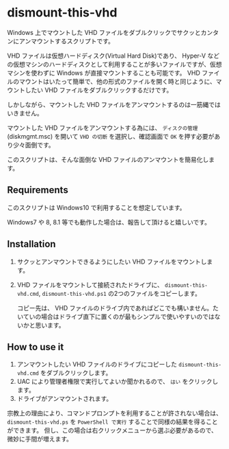 # dismount-this-vhd

Windows 上でマウントした VHD ファイルをダブルクリックでサクッとカンタンにアンマウントするスクリプトです。

VHD ファイルは仮想ハードディスク(Virtual Hard Disk)であり、 Hyper-V などの仮想マシンのハードディスクとして利用することが多いファイルですが、仮想マシンを使わずに Windows が直接マウントすることも可能です。
VHD ファイルのマウントはいたって簡単で、他の形式のファイルを開く時と同じように、マウントしたい VHD ファイルをダブルクリックするだけです。

しかしながら、マウントした VHD ファイルをアンマウントするのは一筋縄ではいきません。

マウントした VHD ファイルをアンマウントする為には、 `ディスクの管理` (diskmgmt.msc) を開いて `VHD の切断` を選択し、確認画面で `OK` を押す必要があり少々面倒です。

このスクリプトは、そんな面倒な VHD ファイルのアンマウントを簡易化します。

## Requirements

このスクリプトは Windows10 で利用することを想定しています。

Windows7 や 8, 8.1 等でも動作した場合は、報告して頂けると嬉しいです。

## Installation

1.  サクッとアンマウントできるようにしたい VHD ファイルをマウントします。
2.  VHD ファイルをマウントして接続されたドライブに、 `dismount-this-vhd.cmd`, `dismount-this-vhd.ps1` の2つのファイルをコピーします。

    コピー先は、 VHD ファイルのドライブ内であればどこでも構いません。たいていの場合はドライブ直下に置くのが最もシンプルで使いやすいのではないかと思います。

## How to use it

1.  アンマウントしたい VHD ファイルのドライブにコピーした `dismount-this-vhd.cmd` をダブルクリックします。
2.  UAC により管理者権限で実行してよいか聞かれるので、 `はい` をクリックします。
3.  ドライブがアンマウントされます。

宗教上の理由により、コマンドプロンプトを利用することが許されない場合は、 `dismount-this-vhd.ps` を `PowerShell で実行` することで同様の結果を得ることができます。
但し、この場合は右クリックメニューから選ぶ必要があるので、微妙に手間が増えます。
